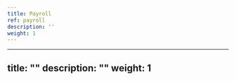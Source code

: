 ```yaml
---
title: Payroll
ref: payroll
description: ''
weight: 1
---
```

---
title: ""
description: ""
weight: 1
---